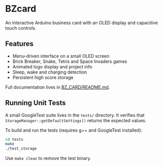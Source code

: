 # BZcard
An interactive Arduino business card with an OLED display and capacitive touch controls.

## Features
- Menu-driven interface on a small OLED screen
- Brick Breaker, Snake, Tetris and Space Invaders games
- Animated logo display and project info
- Sleep, wake and charging detection
- Persistent high score storage

Full documentation lives in [BZ_CARD/README.md](BZ_CARD/README.md).

## Running Unit Tests

A small GoogleTest suite lives in the `tests/` directory. It verifies
that `StorageManager::getDefaultSettings()` returns the expected
values.

To build and run the tests (requires g++ and GoogleTest installed):

```bash
cd tests
make
./test_storage
```

Use `make clean` to remove the test binary.
